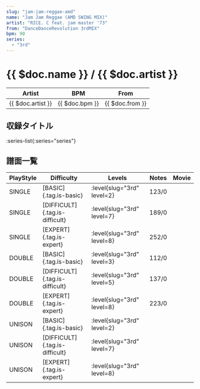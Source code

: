 ```yaml
---
slug: "jam-jam-reggae-amd"
name: "Jam Jam Reggae (AMD SWING MIX)"
artist: "RICE. C feat. jam master '73"
from: "DanceDanceRevolution 3rdMIX"
bpm: 90
series:
  - "3rd"
---
```


# {{ $doc.name }} / {{ $doc.artist }}

|Artist|BPM|From|
|------|---|----|
|{{ $doc.artist }}|{{ $doc.bpm }}|{{ $doc.from }}|

## 収録タイトル

:series-list{:series="series"}

## 譜面一覧

|PlayStyle|Difficulty|Levels|Notes|Movie|
|---------|----------|------|-----|-----|
|SINGLE|[BASIC]{.tag.is-basic}|<div class="field is-grouped is-grouped-multiline"> :level{slug="3rd" level=2}</div>|123/0||
|SINGLE|[DIFFICULT]{.tag.is-difficult}|<div class="field is-grouped is-grouped-multiline"> :level{slug="3rd" level=7}</div>|189/0||
|SINGLE|[EXPERT]{.tag.is-expert}|<div class="field is-grouped is-grouped-multiline"> :level{slug="3rd" level=8}</div>|252/0||
|DOUBLE|[BASIC]{.tag.is-basic}|<div class="field is-grouped is-grouped-multiline"> :level{slug="3rd" level=3}</div>|112/0||
|DOUBLE|[DIFFICULT]{.tag.is-difficult}|<div class="field is-grouped is-grouped-multiline"> :level{slug="3rd" level=5}</div>|137/0||
|DOUBLE|[EXPERT]{.tag.is-expert}|<div class="field is-grouped is-grouped-multiline"> :level{slug="3rd" level=8}</div>|223/0||
|UNISON|[BASIC]{.tag.is-basic}|<div class="field is-grouped is-grouped-multiline"> :level{slug="3rd" level=2}</div>|||
|UNISON|[DIFFICULT]{.tag.is-difficult}|<div class="field is-grouped is-grouped-multiline"> :level{slug="3rd" level=7}</div>|||
|UNISON|[EXPERT]{.tag.is-expert}|<div class="field is-grouped is-grouped-multiline"> :level{slug="3rd" level=8}</div>|||
